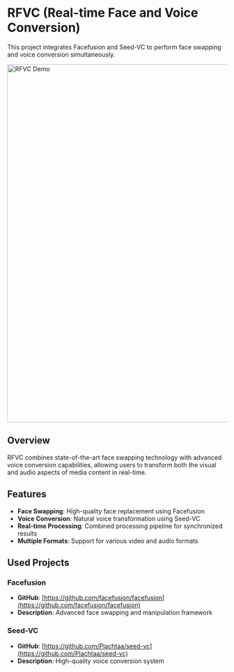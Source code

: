 # RFVC (Real-time Face and Voice Conversion)

This project integrates Facefusion and Seed-VC to perform face swapping and voice conversion simultaneously.

<img width="1072" height="820" alt="RFVC Demo" src="https://github.com/user-attachments/assets/adfc801d-5a4d-478f-935c-e48542df8276" />

## Overview

RFVC combines state-of-the-art face swapping technology with advanced voice conversion capabilities, allowing users to transform both the visual and audio aspects of media content in real-time.

## Features

- **Face Swapping**: High-quality face replacement using Facefusion
- **Voice Conversion**: Natural voice transformation using Seed-VC
- **Real-time Processing**: Combined processing pipeline for synchronized results
- **Multiple Formats**: Support for various video and audio formats

## Used Projects

### Facefusion
- **GitHub**: [https://github.com/facefusion/facefusion](https://github.com/facefusion/facefusion)
- **Description**: Advanced face swapping and manipulation framework

### Seed-VC
- **GitHub**: [https://github.com/Plachtaa/seed-vc](https://github.com/Plachtaa/seed-vc)
- **Description**: High-quality voice conversion system
